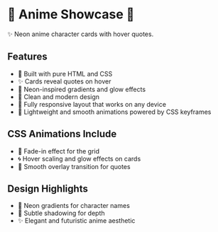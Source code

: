 # 🎴 Anime Showcase 🍥
✨ Neon anime character cards with hover quotes.

## Features
- 🎨 Built with pure HTML and CSS
- ✨ Cards reveal quotes on hover
- 🌈 Neon-inspired gradients and glow effects
- 🖤 Clean and modern design
- 📱 Fully responsive layout that works on any device
- 🚀 Lightweight and smooth animations powered by CSS keyframes

## CSS Animations Include
- 🎨 Fade-in effect for the grid
- 🌀 Hover scaling and glow effects on cards
- 🌟 Smooth overlay transition for quotes

## Design Highlights
- 🎨 Neon gradients for character names
- 🖤 Subtle shadowing for depth
- ✨ Elegant and futuristic anime aesthetic

